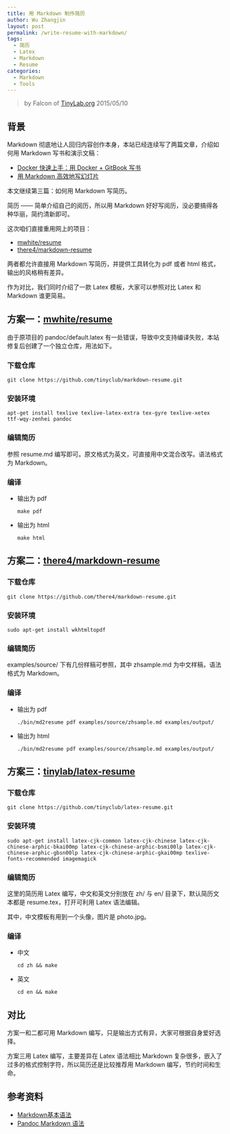 ```yaml
---
title: 用 Markdown 制作简历
author: Wu Zhangjin
layout: post
permalink: /write-resume-with-markdown/
tags:
  - 简历
  - Latex
  - Markdown
  - Resume
categories:
  - Markdown
  - Tools
---
```


> by Falcon of [TinyLab.org][1]
> 2015/05/10


## 背景

Markdown 彻底地让人回归内容创作本身，本站已经连续写了两篇文章，介绍如何用 Markdown 写书和演示文稿：

  * [Docker 快速上手：用 Docker + GitBook 写书][2]
  * [用 Markdown 高效地写幻灯片][3]

本文继续第三篇：如何用 Markdown 写简历。

简历 —— 简单介绍自己的阅历，所以用 Markdown 好好写阅历，没必要搞得各种华丽，简约清新即可。

这次咱们直接重用网上的项目：

  * [mwhite/resume][4]
  * [there4/markdown-resume][5]

两者都允许直接用 Markdown 写简历，并提供工具转化为 pdf 或者 html 格式，输出的风格稍有差异。

作为对比，我们同时介绍了一款 Latex 模板，大家可以参照对比 Latex 和 Markdown 谁更简易。

## <span id="mwhiteresume">方案一：<a href="https://github.com/mwhite/resume">mwhite/resume</a></span>

由于原项目的 pandoc/default.latex 有一处错误，导致中文支持编译失败，本站修复后创建了一个独立仓库，用法如下。

### 下载仓库

    git clone https://github.com/tinyclub/markdown-resume.git


### 安装环境

    apt-get install texlive texlive-latex-extra tex-gyre texlive-xetex ttf-wqy-zenhei pandoc


### 编辑简历

参照 resume.md 编写即可。原文格式为英文，可直接用中文混合改写。语法格式为 Markdown。

### 编译

  * 输出为 pdf

        make pdf


  * 输出为 html

        make html


## <span id="there4markdown-resume">方案二：<a href="https://github.com/there4/markdown-resume">there4/markdown-resume</a></span>

### 下载仓库

    git clone https://github.com/there4/markdown-resume.git


### 安装环境

    sudo apt-get install wkhtmltopdf


### 编辑简历

examples/source/ 下有几份样稿可参照，其中 zhsample.md 为中文样稿，语法格式为 Markdown。

### 编译

  * 输出为 pdf

        ./bin/md2resume pdf examples/source/zhsample.md examples/output/


  * 输出为 html

        ./bin/md2resume pdf examples/source/zhsample.md examples/output/


## <span id="tinylablatex-resume">方案三：<a href="https://github.com/tinyclub/latex-resume">tinylab/latex-resume</a></span>

### 下载仓库

    git clone https://github.com/tinyclub/latex-resume.git


### 安装环境

    sudo apt-get install latex-cjk-common latex-cjk-chinese latex-cjk-chinese-arphic-bkai00mp latex-cjk-chinese-arphic-bsmi00lp latex-cjk-chinese-arphic-gbsn00lp latex-cjk-chinese-arphic-gkai00mp texlive-fonts-recommended imagemagick


### 编辑简历

这里的简历用 Latex 编写，中文和英文分别放在 zh/ 与 en/ 目录下，默认简历文本都是 resume.tex，打开可利用 Latex 语法编辑。

其中，中文模板有用到一个头像，图片是 photo.jpg。

### 编译

  * 中文

        cd zh && make


  * 英文

        cd en && make


## 对比

方案一和二都可用 Markdown 编写，只是输出方式有异，大家可根据自身爱好选择。

方案三用 Latex 编写，主要差异在 Latex 语法相比 Markdown 复杂很多，嵌入了过多的格式控制字符，所以简历还是比较推荐用 Markdown 编写，节约时间和生命。

## 参考资料

  * [Markdown基本语法][6]
  * [Pandoc Markdown 语法][7]





 [1]: http://tinylab.org
 [2]: /docker-quick-start-docker-gitbook-writing-a-book/
 [3]: /use-markdown-to-write-slides/
 [4]: https://github.com/mwhite/resume
 [5]: https://github.com/there4/markdown-resume
 [6]: http://wowubuntu.com/markdown/
 [7]: http://johnmacfarlane.net/pandoc/demo/example9/pandocs-markdown.html
